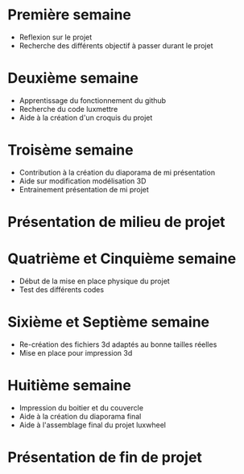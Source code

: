 # Première semaine

- Reflexion sur le projet
- Recherche des différents objectif à passer durant le projet

# Deuxième semaine

- Apprentissage du fonctionnement du github
- Recherche du code luxmettre
- Aide à la création d'un croquis du projet

# Troisème semaine 

- Contribution à la création du diaporama de mi présentation
- Aide sur modification modélisation 3D
- Entrainement présentation de mi projet

# Présentation de milieu de projet

# Quatrième et Cinquième semaine 

- Début de la mise en place physique du projet
- Test des différents codes
  
# Sixième et Septième semaine

- Re-création des fichiers 3d adaptés au bonne tailles réelles
- Mise en place pour impression 3d

# Huitième semaine

- Impression du boitier et du couvercle
- Aide à la création du diaporama final
- Aide à l'assemblage final du projet luxwheel

# Présentation de fin de projet
